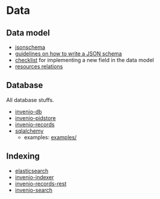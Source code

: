 # Data

## Data model

- [jsonschema](jsonschema.md)
- [guidelines on how to write a JSON schema](jsonschema.md#guidelines)
- [checklist](data-model-checklist.md) for implementing a new field in the
  data model
- [resources relations](resource-relations.md)

## Database

All database stuffs.

- [invenio-db](invenio-db.md)
- [invenio-pidstore](invenio-pidstore.md)
- [invenio-records](invenio-records.md)
- [sqlalchemy](sqlalchemy.md)
    - examples: [examples/](database/examples/)

## Indexing

- [elasticsearch](elasticsearch.md)
- [invenio-indexer](invenio-indexer.md)
- [invenio-records-rest](invenio-records-rest.md)
- [invenio-search](invenio-search.md)
